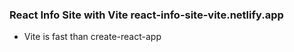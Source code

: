 ### React Info Site with Vite react-info-site-vite.netlify.app

- Vite is fast than create-react-app
